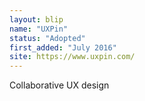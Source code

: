 ```yaml
---
layout: blip
name: "UXPin"
status: "Adopted"
first_added: "July 2016"
site: https://www.uxpin.com/
---
```

Collaborative UX design